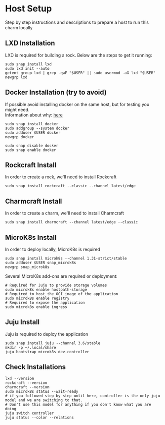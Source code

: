 # Host Setup
Step by step instructions and descriptions to prepare a host to run this charm locally

## LXD Installation
LXD is required for building a rock. Below are the steps to get it running:
```
sudo snap install lxd
sudo lxd init --auto
getent group lxd | grep -qwF "$USER" || sudo usermod -aG lxd "$USER"
newgrp lxd
```

## Docker Installation (try to avoid)
If possible avoid installing docker on the same host, but for testing you might need.  
Information about why: [here](https://documentation.ubuntu.com/lxd/latest/howto/network_bridge_firewalld/#prevent-connectivity-issues-with-lxd-and-docker)
```
sudo snap install docker
sudo addgroup --system docker
sudo adduser $USER docker
newgrp docker

sudo snap disable docker
sudo snap enable docker
```

## Rockcraft Install
In order to create a rock, we'll need to install Rockcraft
```
sudo snap install rockcraft --classic --channel latest/edge
```

## Charmcraft Install
In order to create a charm, we'll need to install Charmcraft
```
sudo snap install charmcraft --channel latest/edge --classic
```

## MicroK8s Install
In order to deploy locally, MicroK8s is required
```
sudo snap install microk8s --channel 1.31-strict/stable
sudo adduser $USER snap_microk8s
newgrp snap_microk8s
```
Several MicroK8s add-ons are required or deployment:
```
# Required for Juju to provide storage volumes
sudo microk8s enable hostpath-storage
# Required to host the OCI image of the application
sudo microk8s enable registry
# Required to expose the application
sudo microk8s enable ingress
```

## Juju Install
Juju is required to deploy the application
```
sudo snap install juju --channel 3.6/stable
mkdir -p ~/.local/share
juju bootstrap microk8s dev-controller
```

## Check Installations
```
lxd --version
rockcraft --version
charmcraft --version
sudo microk8s status --wait-ready
# if you followed step by step until here, controller is the only juju model and we are switching to that. 
# Don't use this model for anything if you don't know what you are doing
juju switch controller 
juju status --color --relations
```